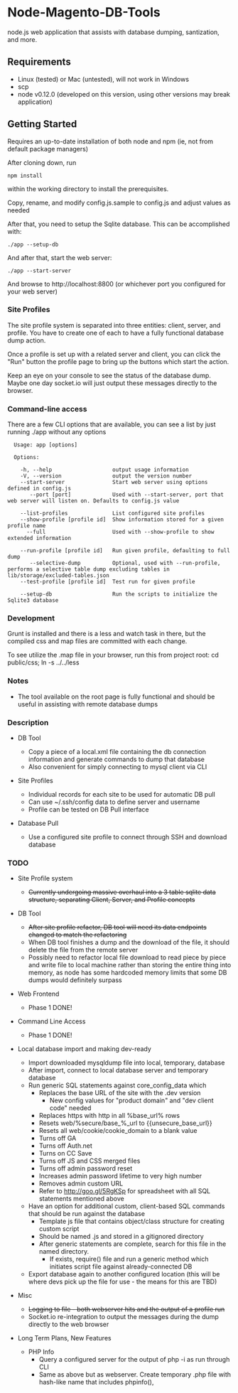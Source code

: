 Node-Magento-DB-Tools
=====================

node.js web application that assists with database dumping, santization, and more.

Requirements
---------------
* Linux (tested) or Mac (untested), will not work in Windows
* scp
* node v0.12.0 (developed on this version, using other versions may break application)


Getting Started
---------------

Requires an up-to-date installation of both node and npm (ie, not from default package managers)

After cloning down, run 
    
    npm install
    
within the working directory to install the prerequisites.

Copy, rename, and modify config.js.sample to config.js and adjust values as needed

After that, you need to setup the Sqlite database. This can be accomplished with:

    ./app --setup-db
    
And after that, start the web server:

    ./app --start-server
    
And browse to http://localhost:8800 (or whichever port you configured for your web server)

### Site Profiles
The site profile system is separated into three entities: client, server, and profile. You have to create one of each to have a fully functional database dump action.

Once a profile is set up with a related server and client, you can click the "Run" button the profile page to bring up the buttons which start the action.
 
Keep an eye on your console to see the status of the database dump. Maybe one day socket.io will just output these messages directly to the browser.

### Command-line access
There are a few CLI options that are available, you can see a list by just running ./app without any options

      Usage: app [options]
    
      Options:
    
        -h, --help                   output usage information
        -V, --version                output the version number
        --start-server               Start web server using options defined in config.js
           --port [port]             Used with --start-server, port that web server will listen on. Defaults to config.js value
                                     
        --list-profiles              List configured site profiles
        --show-profile [profile id]  Show information stored for a given profile name
          --full                     Used with --show-profile to show extended information
                                     
        --run-profile [profile id]   Run given profile, defaulting to full dump
           --selective-dump          Optional, used with --run-profile, performs a selective table dump excluding tables in lib/storage/excluded-tables.json
        --test-profile [profile id]  Test run for given profile
                                     
        --setup-db                   Run the scripts to initialize the Sqlite3 database


### Development
Grunt is installed and there is a less and watch task in there, but the compiled css and map files are committed with each change.

To see utilize the .map file in your browser, run this from project root: cd public/css; ln -s ../../less


### Notes
* The tool available on the root page is fully functional and should be useful in assisting with remote database dumps


### Description
* DB Tool
    * Copy a piece of a local.xml file containing the db connection information and generate commands to dump that database
    * Also convenient for simply connecting to mysql client via CLI

* Site Profiles
    * Individual records for each site to be used for automatic DB pull
    * Can use ~/.ssh/config data to define server and username
    * Profile can be tested on DB Pull interface

* Database Pull
    * Use a configured site profile to connect through SSH and download database


### TODO

* Site Profile system
    * ~~Currently undergoing massive overhaul into a 3 table sqlite data structure, separating Client, Server, and Profile concepts~~
        
* DB Tool
    * ~~After site profile refactor, DB tool will need its data endpoints changed to match the refactoring~~
    * When DB tool finishes a dump and the download of the file, it should delete the file from the remote server
    * Possibly need to refactor local file download to read piece by piece and write file to local machine rather than storing the entire thing into memory, as node has some hardcoded memory limits that some DB dumps would definitely surpass

* Web Frontend
    * Phase 1 DONE!

* Command Line Access
    * Phase 1 DONE!
    
* Local database import and making dev-ready
    * Import downloaded mysqldump file into local, temporary, database
    * After import, connect to local database server and temporary database
    * Run generic SQL statements against core_config_data which
        * Replaces the base URL of the site with the .dev version
            * New config values for "product domain" and "dev client code" needed
        * Replaces https with http in all %base_url% rows
        * Resets web/%secure/base_%_url to {{unsecure_base_url}}
        * Resets all web/cookie/cookie_domain to a blank value
        * Turns off GA
        * Turns off Auth.net
        * Turns on CC Save
        * Turns off JS and CSS merged files
        * Turns off admin password reset
        * Increases admin password lifetime to very high number
        * Removes admin custom URL
        * Refer to http://goo.gl/5RgKSp for spreadsheet with all SQL statements mentioned above
    * Have an option for additional custom, client-based SQL commands that should be run against the database
        * Template js file that contains object/class structure for creating custom script
        * Should be named <clientcode>.js and stored in a gitignored directory
        * After generic statements are complete, search for this file in the named directory.
            * If exists, require() file and run a generic method which initiates script file against already-connected DB
    * Export database again to another configured location (this will be where devs pick up the file for use - the means for this are TBD)

* Misc
    * ~~Logging to file - both webserver hits and the output of a profile run~~
    * Socket.io re-integration to output the messages during the dump directly to the web browser
     
* Long Term Plans, New Features
    * PHP Info
        * Query a configured server for the output of php -i as run through CLI
        * Same as above but as webserver. Create temporary .php file with hash-like name that includes phpinfo(),


